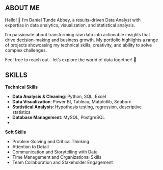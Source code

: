 ## ABOUT ME 
Hello! 👋 I’m Daniel Tunde Abbey, a results-driven Data Analyst with expertise in data analytics, visualization, and statistical analysis.

I’m passionate about transforming raw data into actionable insights that drive decision-making and business growth. My portfolio highlights a range of projects showcasing my technical skills, creativity, and ability to solve complex challenges.

Feel free to reach out—let’s explore the world of data together! 🌟


## SKILLS
**Technical Skills**  
- **Data Analysis & Cleaning**: Python, SQL, Excel  
- **Data Visualization**: Power BI, Tableau, Matplotlib, Seaborn  
- **Statistical Analysis**: Hypothesis testing, regression, descriptive statistics  
- **Database Management**: MySQL, PostgreSQL
- 
**Soft Skills**  
- Problem-Solving and Critical Thinking  
- Attention to Detail  
- Communication and Storytelling with Data  
- Time Management and Organizational Skills  
- Team Collaboration and Stakeholder Engagement  


